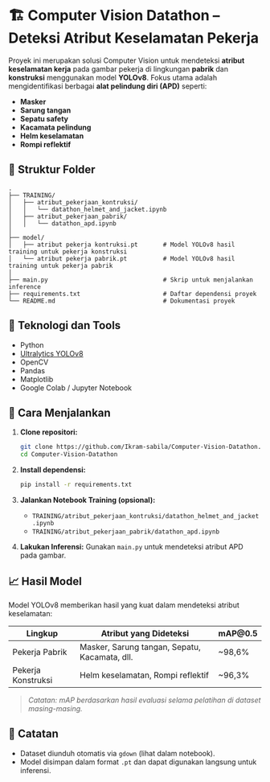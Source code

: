 # 🏗️ Computer Vision Datathon – Deteksi Atribut Keselamatan Pekerja

Proyek ini merupakan solusi Computer Vision untuk mendeteksi **atribut keselamatan kerja** pada gambar pekerja di lingkungan **pabrik** dan **konstruksi** menggunakan model **YOLOv8**. Fokus utama adalah mengidentifikasi berbagai **alat pelindung diri (APD)** seperti:

* **Masker**
* **Sarung tangan**
* **Sepatu safety**
* **Kacamata pelindung**
* **Helm keselamatan**
* **Rompi reflektif**

## 📁 Struktur Folder

```
.
├── TRAINING/
│   ├── atribut_pekerjaan_kontruksi/
│   │   └── datathon_helmet_and_jacket.ipynb
│   ├── atribut_pekerjaan_pabrik/
│   │   └── datathon_apd.ipynb
│
├── model/
│   ├── atribut pekerja kontruksi.pt       # Model YOLOv8 hasil training untuk pekerja konstruksi
│   └── atribut pekerja pabrik.pt          # Model YOLOv8 hasil training untuk pekerja pabrik
│
├── main.py                                # Skrip untuk menjalankan inference
├── requirements.txt                       # Daftar dependensi proyek
└── README.md                              # Dokumentasi proyek
```

## 🚀 Teknologi dan Tools

* Python
* [Ultralytics YOLOv8](https://github.com/ultralytics/ultralytics)
* OpenCV
* Pandas
* Matplotlib
* Google Colab / Jupyter Notebook

## 📌 Cara Menjalankan

1. **Clone repositori:**

   ```bash
   git clone https://github.com/Ikram-sabila/Computer-Vision-Datathon.git
   cd Computer-Vision-Datathon
   ```

2. **Install dependensi:**

   ```bash
   pip install -r requirements.txt
   ```

3. **Jalankan Notebook Training (opsional):**

   * `TRAINING/atribut_pekerjaan_kontruksi/datathon_helmet_and_jacket.ipynb`
   * `TRAINING/atribut_pekerjaan_pabrik/datathon_apd.ipynb`

4. **Lakukan Inferensi:**
   Gunakan `main.py` untuk mendeteksi atribut APD pada gambar.

## 📈 Hasil Model

Model YOLOv8 memberikan hasil yang kuat dalam mendeteksi atribut keselamatan:

| Lingkup            | Atribut yang Dideteksi                        | mAP\@0.5 |
| ------------------ | --------------------------------------------- | -------- |
| Pekerja Pabrik     | Masker, Sarung tangan, Sepatu, Kacamata, dll. | \~98,6%  |
| Pekerja Konstruksi | Helm keselamatan, Rompi reflektif             | \~96,3%  |

> *Catatan: mAP berdasarkan hasil evaluasi selama pelatihan di dataset masing-masing.*

## 📌 Catatan

* Dataset diunduh otomatis via `gdown` (lihat dalam notebook).
* Model disimpan dalam format `.pt` dan dapat digunakan langsung untuk inferensi.
